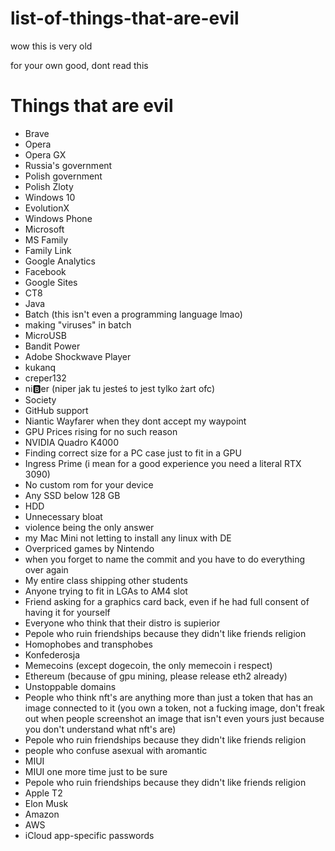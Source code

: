# list-of-things-that-are-evil
wow this is very old

for your own good, dont read this


# Things that are evil
- Brave
- Opera
- Opera GX
- Russia's government 
- Polish government
- Polish Zloty
- Windows 10
- EvolutionX
- Windows Phone
- Microsoft
- MS Family
- Family Link
- Google Analytics 
- Facebook
- Google Sites
- CT8
- Java
- Batch (this isn't even a programming language lmao)
- making "viruses" in batch
- MicroUSB
- Bandit Power
- Adobe Shockwave Player
- kukanq
- creper132
- ni🅱️er (niper jak tu jesteś to jest tylko żart ofc)
- Society
- GitHub support
- Niantic Wayfarer when they dont accept my waypoint
- GPU Prices rising for no such reason
- NVIDIA Quadro K4000
- Finding correct size for a PC case just to fit in a GPU
- Ingress Prime (i mean for a good experience you need a literal RTX 3090)
- No custom rom for your device
- Any SSD below 128 GB
- HDD
- Unnecessary bloat
- violence being the only answer
- my Mac Mini not letting to install any linux with DE
- Overpriced games by Nintendo
- when you forget to name the commit and you have to do everything over again
- My entire class shipping other students
- Anyone trying to fit in LGAs to AM4 slot
- Friend asking for a graphics card back, even if he had full consent of having it for yourself
- Everyone who think that their distro is supierior
- Pepole who ruin friendships because they didn't like friends religion
- Homophobes and transphobes
- Konfederosja
- Memecoins (except dogecoin, the only memecoin i respect)
- Ethereum (because of gpu mining, please release eth2 already)
- Unstoppable domains
- People who think nft's are anything more than just a token that has an image connected to it (you own a token, not a fucking image, don't freak out when people screenshot an image that isn't even yours just because you don't understand what nft's are) 
- Pepole who ruin friendships because they didn't like friends religion
- people who confuse asexual with aromantic
- MIUI
- MIUI one more time just to be sure
- Pepole who ruin friendships because they didn't like friends religion
- Apple T2
- Elon Musk
- Amazon
- AWS
- iCloud app-specific passwords
